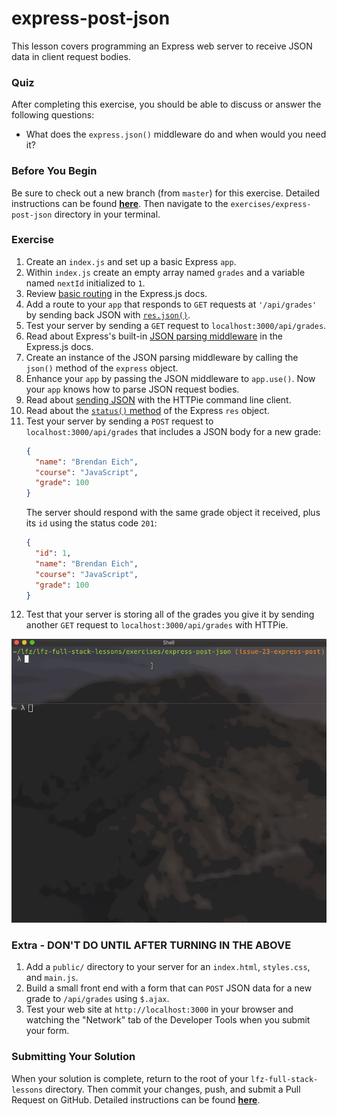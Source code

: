# express-post-json

This lesson covers programming an Express web server to receive JSON data in client request bodies.

### Quiz

After completing this exercise, you should be able to discuss or answer the following questions:

- What does the `express.json()` middleware do and when would you need it?

### Before You Begin

Be sure to check out a new branch (from `master`) for this exercise. Detailed instructions can be found [**here**](../../guides/before-each-exercise.md). Then navigate to the `exercises/express-post-json` directory in your terminal.

### Exercise

1. Create an `index.js` and set up a basic Express `app`.
1. Within `index.js` create an empty array named `grades` and a variable named `nextId` initialized to `1`.
1. Review [basic routing](https://expressjs.com/en/starter/basic-routing.html) in the Express.js docs.
1. Add a route to your `app` that responds to `GET` requests at `'/api/grades'` by sending back JSON with [`res.json()`](https://expressjs.com/en/4x/api.html#res.json).
1. Test your server by sending a `GET` request to `localhost:3000/api/grades`.
1. Read about Express's built-in [JSON parsing middleware](https://expressjs.com/en/4x/api.html#express.json) in the Express.js docs.
1. Create an instance of the JSON parsing middleware by calling the `json()` method of the `express` object.
1. Enhance your `app` by passing the JSON middleware to `app.use()`. Now your `app` knows how to parse JSON request bodies.
1. Read about [sending JSON](https://httpie.org/doc#json) with the HTTPie command line client.
1. Read about the [`status()` method](https://expressjs.com/en/4x/api.html#res.status) of the Express `res` object.
1. Test your server by sending a `POST` request to `localhost:3000/api/grades` that includes a JSON body for a new grade:
    ```json
    {
      "name": "Brendan Eich",
      "course": "JavaScript",
      "grade": 100
    }
    ```
    The server should respond with the same grade object it received, plus its `id` using the status code `201`:
    ```json
    {
      "id": 1,
      "name": "Brendan Eich",
      "course": "JavaScript",
      "grade": 100
    }
    ```
1. Test that your server is storing all of the grades you give it by sending another `GET` request to `localhost:3000/api/grades` with HTTPie.

<p align="middle">
  <img src="images/express-post-json.gif">
</p>

### Extra - DON'T DO UNTIL AFTER TURNING IN THE ABOVE

1. Add a `public/` directory to your server for an `index.html`, `styles.css`, and `main.js`.
2. Build a small front end with a form that can `POST` JSON data for a new grade to `/api/grades` using `$.ajax`.
3. Test your web site at `http://localhost:3000` in your browser and watching the "Network" tab of the Developer Tools when you submit your form.

### Submitting Your Solution

When your solution is complete, return to the root of your `lfz-full-stack-lessons` directory. Then commit your changes, push, and submit a Pull Request on GitHub. Detailed instructions can be found [**here**](../../guides/after-each-exercise.md).
